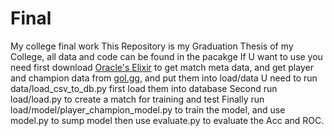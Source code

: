 # Final
My college final work
This Repository is my Graduation Thesis of my College, all data and code can be found in the pacakge
If U want to use you need first download [Oracle's Elixir](https://oracleselixir.com/tools/downloads) to get match meta data, and get player and champion data from [gol.gg](https://gol.gg), and put them into load/data
U need to run data/load_csv_to_db.py first load them into database
Second run load/load.py to create a match for training and test
Finally run load/model/player_champion_model.py to train the model, and use model.py to sump model then use evaluate.py to evaluate the Acc and ROC.
